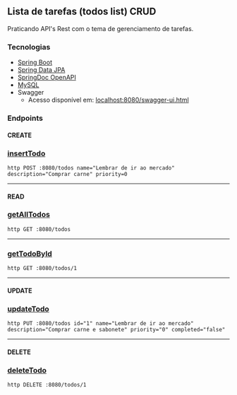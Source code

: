 ## Lista de tarefas (todos list) CRUD

Praticando API's Rest com o tema de gerenciamento de tarefas.

### Tecnologias
- [Spring Boot](https://spring.io/projects/spring-boot)
- [Spring Data JPA](https://spring.io/projects/spring-data-jpa)
- [SpringDoc OpenAPI](https://springdoc.org/#getting-started)
- [MySQL](https://dev.mysql.com/downloads/)
- Swagger 
  - Acesso disponível em: [localhost:8080/swagger-ui.html](http://localhost:8080/swagger-ui.html)

### Endpoints
#### **CREATE** 
### [insertTodo](http://localhost:8080/todos)
```
http POST :8080/todos name="Lembrar de ir ao mercado" description="Comprar carne" priority=0
```

---

#### **READ** 
### [getAllTodos](http://localhost:8080/todos)
```
http GET :8080/todos
```  

---

### [getTodoById](http://localhost:8080/todos/1) 
```
http GET :8080/todos/1
```

---

#### **UPDATE** 
### [updateTodo](http://localhost:8080/todos)
```
http PUT :8080/todos id="1" name="Lembrar de ir ao mercado" description="Comprar carne e sabonete" priority="0" completed="false"
```

---

#### **DELETE** 
### [deleteTodo](http://localhost:8080/todos26)
```
http DELETE :8080/todos/1
```
